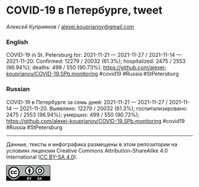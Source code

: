 COVID-19 в Петербурге, tweet
============================

*Алексей Куприянов* /
<a href="mailto:alexei.kouprianov@gmail.com" class="email">alexei.kouprianov@gmail.com</a>

### English

COVID-19 in St. Petersburg for: 2021-11-21 — 2021-11-27 / 2021-11-14 —
2021-11-20. Сonfirmed: 12279 / 20032 (61.3%); hospitalized: 2475 / 2553
(96.94%); deaths: 499 / 550 (90.73%);
<a href="https://github.com/alexei-kouprianov/COVID-19.SPb.monitoring" class="uri">https://github.com/alexei-kouprianov/COVID-19.SPb.monitoring</a>
\#covid19 \#Russia \#StPetersburg

### Russian

COVID-19 в Петербурге за семь дней: 2021-11-21 — 2021-11-27 / 2021-11-14
— 2021-11-20. Выявлено: 12279 / 20032 (61.3%); госпитализировано: 2475 /
2553 (96.94%); умерших: 499 / 550 (90.73%);
<a href="https://github.com/alexei-kouprianov/COVID-19.SPb.monitoring" class="uri">https://github.com/alexei-kouprianov/COVID-19.SPb.monitoring</a>
\#covid19 \#Russia \#StPetersburg

------------------------------------------------------------------------

Данные, тексты и инфографика размещены в этом репозитории на условиях
лицензии Creative Commons Attribution-ShareAlike 4.0 International ([CC
BY-SA 4.0](https://creativecommons.org/licenses/by-sa/4.0/)).

![](../misc/CC-BY-SA-icon.png "CC-BY-SA")
